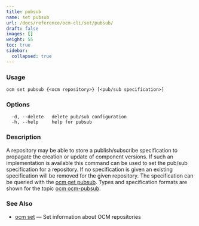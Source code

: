 ```yaml
---
title: pubsub
name: set pubsub
url: /docs/reference/ocm-cli/set/pubsub/
draft: false
images: []
weight: 55
toc: true
sidebar:
  collapsed: true
---
```

### Usage

```
ocm set pubsub {<ocm repository>} [<pub/sub specification>]
```

### Options

```
  -d, --delete   delete pub/sub configuration
  -h, --help     help for pubsub
```

### Description


A repository may be able to store a publish/subscribe specification
to propagate the creation or update of component versions.
If such an implementation is available this command can be used
to set the pub/sub specification for a repository.
If no specification is given an existing specification
will be removed for the given repository.
The specification
can be queried with the [ocm get pubsub](/docs/reference/ocm-cli/get/pubsub/).
Types and specification formats are shown for the topic
[ocm ocm-pubsub](/docs/reference/ocm-cli/help/ocm-pubsub/).


### See Also

* [ocm set](/docs/reference/ocm-cli/set/)	 &mdash; Set information about OCM repositories

